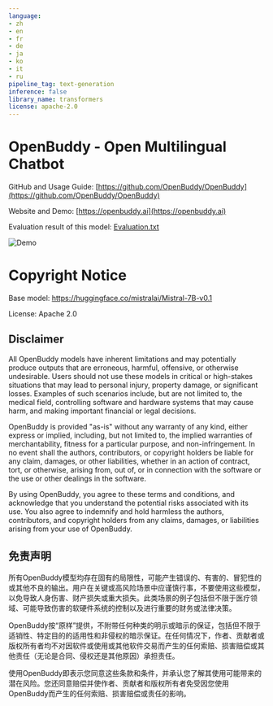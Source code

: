 ```yaml
---
language:
- zh
- en
- fr
- de
- ja
- ko
- it
- ru
pipeline_tag: text-generation
inference: false
library_name: transformers
license: apache-2.0
---
```



# OpenBuddy - Open Multilingual Chatbot

GitHub and Usage Guide: [https://github.com/OpenBuddy/OpenBuddy](https://github.com/OpenBuddy/OpenBuddy)

Website and Demo: [https://openbuddy.ai](https://openbuddy.ai)

Evaluation result of this model: [Evaluation.txt](Evaluation.txt)

![Demo](https://raw.githubusercontent.com/OpenBuddy/OpenBuddy/main/media/demo.png)

# Copyright Notice

Base model: https://huggingface.co/mistralai/Mistral-7B-v0.1

License: Apache 2.0

## Disclaimer

All OpenBuddy models have inherent limitations and may potentially produce outputs that are erroneous, harmful, offensive, or otherwise undesirable. Users should not use these models in critical or high-stakes situations that may lead to personal injury, property damage, or significant losses. Examples of such scenarios include, but are not limited to, the medical field, controlling software and hardware systems that may cause harm, and making important financial or legal decisions.

OpenBuddy is provided "as-is" without any warranty of any kind, either express or implied, including, but not limited to, the implied warranties of merchantability, fitness for a particular purpose, and non-infringement. In no event shall the authors, contributors, or copyright holders be liable for any claim, damages, or other liabilities, whether in an action of contract, tort, or otherwise, arising from, out of, or in connection with the software or the use or other dealings in the software.

By using OpenBuddy, you agree to these terms and conditions, and acknowledge that you understand the potential risks associated with its use. You also agree to indemnify and hold harmless the authors, contributors, and copyright holders from any claims, damages, or liabilities arising from your use of OpenBuddy.


## 免责声明

所有OpenBuddy模型均存在固有的局限性，可能产生错误的、有害的、冒犯性的或其他不良的输出。用户在关键或高风险场景中应谨慎行事，不要使用这些模型，以免导致人身伤害、财产损失或重大损失。此类场景的例子包括但不限于医疗领域、可能导致伤害的软硬件系统的控制以及进行重要的财务或法律决策。

OpenBuddy按“原样”提供，不附带任何种类的明示或暗示的保证，包括但不限于适销性、特定目的的适用性和非侵权的暗示保证。在任何情况下，作者、贡献者或版权所有者均不对因软件或使用或其他软件交易而产生的任何索赔、损害赔偿或其他责任（无论是合同、侵权还是其他原因）承担责任。

使用OpenBuddy即表示您同意这些条款和条件，并承认您了解其使用可能带来的潜在风险。您还同意赔偿并使作者、贡献者和版权所有者免受因您使用OpenBuddy而产生的任何索赔、损害赔偿或责任的影响。